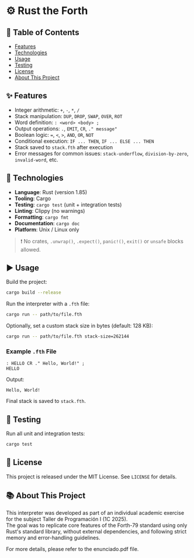# ⚙️ Rust the Forth

## 📜 Table of Contents

- [Features](#features)
- [Technologies](#technologies)
- [Usage](#usage)
- [Testing](#testing)
- [License](#license)
- [About This Project](#about)

## ✨ Features <a name="features"></a>

- Integer arithmetic: `+`, `-`, `*`, `/`
- Stack manipulation: `DUP`, `DROP`, `SWAP`, `OVER`, `ROT`
- Word definition: `: <word> <body> ;`
- Output operations: `.`, `EMIT`, `CR`, `." message"`
- Boolean logic: `=`, `<`, `>`, `AND`, `OR`, `NOT`
- Conditional execution: `IF ... THEN`, `IF ... ELSE ... THEN`
- Stack saved to `stack.fth` after execution
- Error messages for common issues: `stack-underflow`, `division-by-zero`, `invalid-word`, etc.

## 🔧 Technologies <a name="technologies"></a>

- **Language**: Rust (version 1.85)
- **Tooling**: Cargo
- **Testing**: `cargo test` (unit + integration tests)
- **Linting**: Clippy (no warnings)
- **Formatting**: `cargo fmt`
- **Documentation**: `cargo doc`
- **Platform**: Unix / Linux only

> ❗ No crates, `.unwrap()`, `.expect()`, `panic!()`, `exit()` or `unsafe` blocks allowed.

## ▶️ Usage <a name="usage"></a>

Build the project:

```bash
cargo build --release
```

Run the interpreter with a `.fth` file:

```bash
cargo run -- path/to/file.fth
```

Optionally, set a custom stack size in bytes (default: 128 KB):

```bash
cargo run -- path/to/file.fth stack-size=262144
```

### Example `.fth` File

```forth
: HELLO CR ." Hello, World!" ;
HELLO
```

Output:

```
Hello, World!
```

Final stack is saved to `stack.fth`.

## 🧪 Testing <a name="testing"></a>

Run all unit and integration tests:

```bash
cargo test
```

## 📄 License <a name="license"></a>

This project is released under the MIT License. See `LICENSE` for details.

## 📚 About This Project <a name="about"></a>

This interpreter was developed as part of an individual academic exercise for the subject Taller de Programación I (1C 2025).  
The goal was to replicate core features of the Forth-79 standard using only Rust's standard library, without external dependencies, and following strict memory and error-handling guidelines.

For more details, please refer to the enunciado.pdf file.
